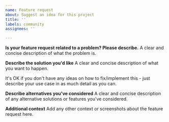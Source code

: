 ```yaml
---
name: Feature request
about: Suggest an idea for this project
title: ''
labels: community
assignees: ''

---
```


**Is your feature request related to a problem? Please describe.**
A clear and concise description of what the problem is.

**Describe the solution you'd like**
A clear and concise description of what you want to happen.

It's OK if you don't have any ideas on how to fix/implement this - just describe your use case in as much detail as you can.

**Describe alternatives you've considered**
A clear and concise description of any alternative solutions or features you've considered.

**Additional context**
Add any other context or screenshots about the feature request here.
